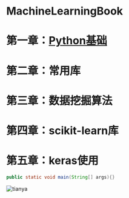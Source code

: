 # MachineLearningBook
# 第一章：[Python基础](https://github.com/chenjian2011/MachineLearningBook/blob/master/chapter1/chapter1.md)
# 第二章：常用库
# 第三章：数据挖掘算法 
# 第四章：scikit-learn库
# 第五章：keras使用
```Java
public static void main(String[] args){}
```
![tianya](http://www.baidu.com/img/bdlogo.gif "tianyalogo")  
